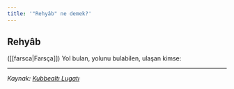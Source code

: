 ```yaml
---
title: '"Rehyâb" ne demek?'
---
```


## Rehyâb
([[farsca|Farsça]]) Yol bulan, yolunu bulabilen, ulaşan kimse:

---
*Kaynak: [Kubbealtı Lugatı](https://www.lugatim.com/s/rehyab)*